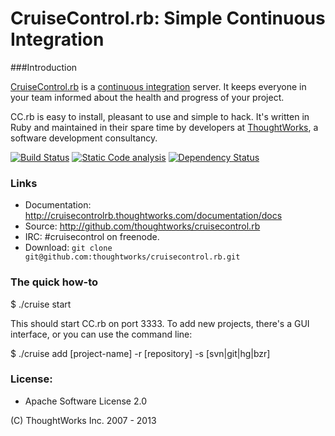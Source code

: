 # CruiseControl.rb: Simple Continuous Integration

###Introduction

[CruiseControl.rb](http://cruisecontrolrb.thoughtworks.com) is a [continuous integration](http://martinfowler.com/articles/continuousIntegration.html) server. It keeps everyone in your team informed about the health and progress of your project.

CC.rb is easy to install, pleasant to use and simple to hack. It's written in Ruby and maintained in their spare time by developers at [ThoughtWorks](http://www.thoughtworks.com), a software development consultancy.

[<img src="https://travis-ci.org/ianheggie/cruisecontrol.rb.png?branch=master" alt="Build Status" />](https://travis-ci.org/ianheggie/cruisecontrol.rb)
[<img src="https://codeclimate.com/github/ianheggie/cruisecontrol.rb.png" alt="Static Code analysis" />](https://codeclimate.com/github/ianheggie/cruisecontrol.rb)
[<img src="https://gemnasium.com/ianheggie/cruisecontrol.rb.png" alt="Dependency Status" />](https://gemnasium.com/ianheggie/cruisecontrol.rb)

### Links

* Documentation: http://cruisecontrolrb.thoughtworks.com/documentation/docs
* Source: http://github.com/thoughtworks/cruisecontrol.rb
* IRC: #cruisecontrol on freenode.
* Download: `git clone git@github.com:thoughtworks/cruisecontrol.rb.git`

### The quick how-to

  $ ./cruise start

This should start CC.rb on port 3333. To add new projects, there's a GUI interface, or you can use the command line:

  $ ./cruise add [project-name] -r [repository] -s [svn|git|hg|bzr]

### License:

* Apache Software License 2.0

(C) ThoughtWorks Inc. 2007 - 2013
